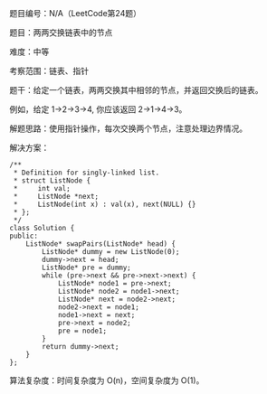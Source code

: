 题目编号：N/A（LeetCode第24题）

题目：两两交换链表中的节点

难度：中等

考察范围：链表、指针

题干：给定一个链表，两两交换其中相邻的节点，并返回交换后的链表。

例如，给定 1->2->3->4, 你应该返回 2->1->4->3。

解题思路：使用指针操作，每次交换两个节点，注意处理边界情况。

解决方案：

```solidity
/**
 * Definition for singly-linked list.
 * struct ListNode {
 *     int val;
 *     ListNode *next;
 *     ListNode(int x) : val(x), next(NULL) {}
 * };
 */
class Solution {
public:
    ListNode* swapPairs(ListNode* head) {
        ListNode* dummy = new ListNode(0);
        dummy->next = head;
        ListNode* pre = dummy;
        while (pre->next && pre->next->next) {
            ListNode* node1 = pre->next;
            ListNode* node2 = node1->next;
            ListNode* next = node2->next;
            node2->next = node1;
            node1->next = next;
            pre->next = node2;
            pre = node1;
        }
        return dummy->next;
    }
};
```

算法复杂度：时间复杂度为 O(n)，空间复杂度为 O(1)。